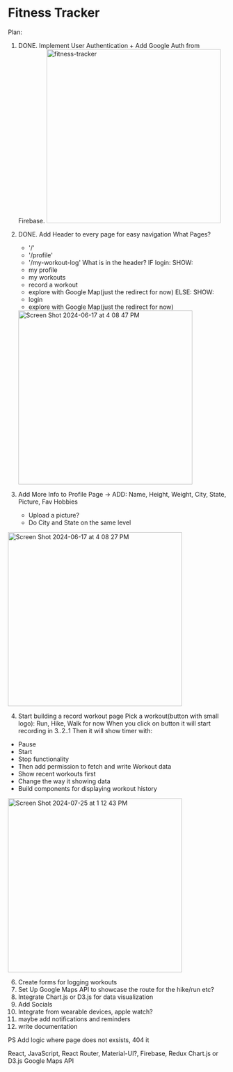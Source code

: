# Fitness Tracker

Plan:

1. DONE. Implement User Authentication + Add Google Auth from Firebase.
   <img width="400" alt="fitness-tracker" src="https://github.com/catherinekomi/fitness-tracker/assets/64502672/03d5ee8d-ffb3-4905-a76e-9665877ba85d">

2. DONE. Add Header to every page for easy navigation
   What Pages?

   - '/'
   - '/profile'
   - '/my-workout-log'
     What is in the header?
     IF login:
     SHOW:
   - my profile
   - my workouts
   - record a workout
   - explore with Google Map(just the redirect for now)
     ELSE:
     SHOW:
   - login
   - explore with Google Map(just the redirect for now)

   <img width="400" alt="Screen Shot 2024-06-17 at 4 08 47 PM" src="https://github.com/catherinekomi/fitness-tracker/assets/64502672/f813995f-9e52-4e45-990f-67b9a3bb6f95">

3. Add More Info to Profile Page ->
   ADD:
   Name, Height, Weight, City, State, Picture,
   Fav Hobbies

   - Upload a picture?
   - Do City and State on the same level

<img width="400" alt="Screen Shot 2024-06-17 at 4 08 27 PM" src="https://github.com/catherinekomi/fitness-tracker/assets/64502672/026a409b-af2e-4a61-b6ee-52b52ebf4222">

4. Start building a record workout page
   Pick a workout(button with small logo): Run, Hike, Walk for now
   When you click on button it will start recording in 3..2..1
   Then it will show timer with:

- Pause
- Start
- Stop functionality
- Then add permission to fetch and write Workout data
- Show recent workouts first
- Change the way it showing data
- Build components for displaying workout history
<img width="400" alt="Screen Shot 2024-07-25 at 1 12 43 PM" src="https://github.com/user-attachments/assets/1a886456-6d4e-4ed7-863a-4d495862a54f">

6. Create forms for logging workouts
8. Set Up Google Maps API to showcase the route for the hike/run etc?
9. Integrate Chart.js or D3.js for data visualization
10. Add Socials
11. Integrate from wearable devices, apple watch?
12. maybe add notifications and reminders
13. write documentation

PS
Add logic where page does not exsists, 404 it

React, JavaScript, React Router, Material-UI?, Firebase, Redux
Chart.js or D3.js
Google Maps API
